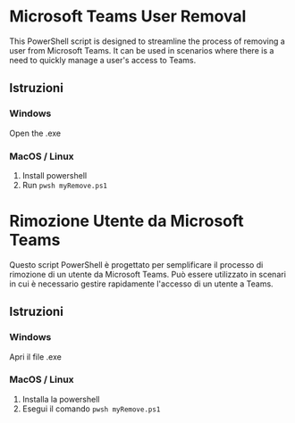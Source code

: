 # Microsoft Teams User Removal
This PowerShell script is designed to streamline the process of removing a user from Microsoft Teams. It can be used in scenarios where there is a need to quickly manage a user's access to Teams.
## Istruzioni
### Windows
Open the .exe

### MacOS / Linux
1. Install powershell
2. Run  ```pwsh myRemove.ps1```


# Rimozione Utente da Microsoft Teams
Questo script PowerShell è progettato per semplificare il processo di rimozione di un utente da Microsoft Teams. Può essere utilizzato in scenari in cui è necessario gestire rapidamente l'accesso di un utente a Teams.
## Istruzioni
### Windows
Apri il file .exe

### MacOS / Linux
1. Installa la powershell
2. Esegui il comando ```pwsh myRemove.ps1```



